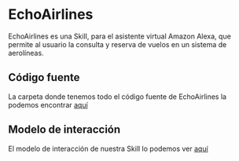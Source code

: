 # EchoAirlines
EchoAirlines es una Skill, para el asistente virtual Amazon Alexa, que permite al usuario la consulta y reserva de vuelos en un sistema de aerolíneas.

## Código fuente
La carpeta donde tenemos todo el código fuente de EchoAirlines la podemos encontrar [aquí](https://github.com/biilal1999/EchoAirlines/tree/main/src/main/java/com/github/satr/ask/handlers)

## Modelo de interacción
El modelo de interacción de nuestra Skill lo podemos ver [aquí](https://github.com/biilal1999/EchoAirlines/blob/main/ModeloInteraccion.json)
